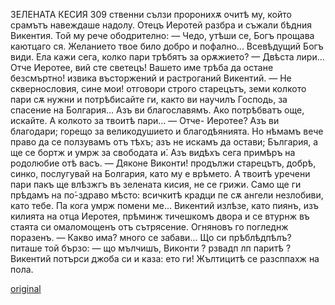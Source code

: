 ﻿ЗЕЛЕНАТА КЕСИЯ
309
ственни сълзи проронихѫ очитѣ му, който срамътъ навеждаше надолу.
Отецъ Иеротей разбра и съжали бѣдния Викентия. Той му рече ободрително:
— Чедо, утѣши се, Богъ прощава каютцаго ся. Желанието твое било добро и пофално... Всевѣдущий Богъ види. Ела кажи сега, колко пари трѣбятъ за орѫжието?
— Двѣста лири... Отче Иеротее, вий сте светецъ! Вашето име трѣба да остане безсмъртно! извика въсторжений и растроганий Викентий.
— Не сквернословия, сине мои! отговори строго старецътъ, земи колкото пари сѫ нужни и потрѣбисайте ги, както ви научилъ Господь, за спасение на Болгария... Азъ ви благославямъ. Ако потрѣбватъ още, искайте. А колкото за твоитѣ пари...
— Отче- Иеротее? Азъ ви благодари; горещо за великодушието и благодѣянията. Но нѣмамъ вече право да се ползувамъ отъ тѣхъ; азъ не искамъ да остави; България, а ще се бортж и умрж за свободата и́. Азъ видѣхъ сега примѣръ на родолюбие отѣ васъ.
— Дяконе Виконти! продължи старецътъ, добрѣ, синко, послугувай на Болгария, като му е врѣмето. А твоитѣ уречени пари пакъ ще влѣзжгъ въ зелената кисия, не се грижи. Само ще ги прѣдамъ на по́-здраво мѣсто: всичкитѣ крадци пе сѫ ангели незлобиви, като тебе. Па кога умрж помени ме...
Викентий излѣзе, като пиянъ, изъ килията на отца Иеротея, прѣминж тичешкомъ двора и се втурнж въ стаята си омаломощенъ отъ сътрясение.
Огняновъ го погледнж поразенъ.
— Какво има? много се забави... Що си прѣблѣдпѣлъ? питаше той бързо: — що мълчишъ, Виконти ? рзвадп лп паритѣ ?
Викентий потърси джоба си и каза: ето ги!
Жълтицитѣ се разсппахж на пола.

[original](images/348.jpg)